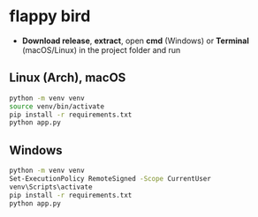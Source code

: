 # flappy bird

- **Download release**, **extract**, open **cmd** (Windows) or **Terminal** (macOS/Linux) in the project folder and run

## Linux (Arch), macOS

```sh
python -m venv venv
source venv/bin/activate
pip install -r requirements.txt
python app.py
```

## Windows

```sh
python -m venv venv
Set-ExecutionPolicy RemoteSigned -Scope CurrentUser
venv\Scripts\activate
pip install -r requirements.txt
python app.py
```
